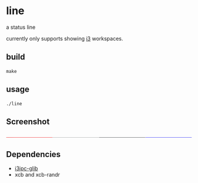# line

a status line

currently only supports showing [i3](https://github.com/i3/i3) workspaces.

## build

```shell
make
```

## usage

```shell
./line
```

## Screenshot

![Screenshot](screenshot.png)

## Dependencies

* [i3ipc-glib](https://github.com/acrisci/i3ipc-glib)
* xcb and xcb-randr

